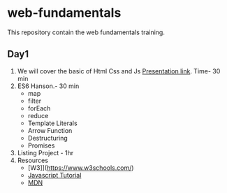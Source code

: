 # web-fundamentals

This repository contain the web fundamentals training.

## Day1

1. We will cover the basic of Html Css and Js [Presentation link](https://docs.google.com/presentation/d/1iucLTj30HuR_qFxuG3ffmO2EkJQdfW4dNJnAIkQM0iM/edit#slide=id.gda6736be0d_4_44). Time- 30 min
2. ES6 Hanson.- 30 min
   - map
   - filter
   - forEach
   - reduce
   - Template Literals
   - Arrow Function
   - Destructuring
   - Promises
3. Listing Project - 1hr
4. Resources
   - [W3]](<https://www.w3schools.com/>)
   - [Javascript Tutorial](https://javascript.info/)
   - [MDN](https://developer.mozilla.org/en-US/)
